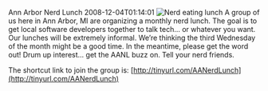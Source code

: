 Ann Arbor Nerd Lunch
2008-12-04T01:14:01
![Nerd eating lunch](http://az667460.vo.msecnd.net/cdn/images/blog/AnnArborNerdLunch_11C81/image.png) A group of us here in Ann Arbor, MI are organizing a monthly nerd lunch. The goal is to get local software developers together to talk tech... or whatever you want. Our lunches will be extremely informal. We’re thinking the third Wednesday of the month might be a good time. In the meantime, please get the word out! Drum up interest... get the AANL buzz on. Tell your nerd friends.

The shortcut link to join the group is: [http://tinyurl.com/AANerdLunch](http://tinyurl.com/AANerdLunch)
